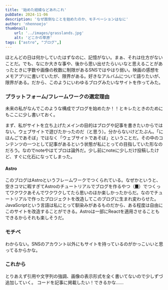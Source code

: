 ```yaml
---
title: '始めた経緯などあれこれ'
pubDate: 2024-11-06
description: 'なぜ面倒なことを始めたのか、モチベーションはなに'
author: 'nhennoejo'
thumbnail:
    url: '../images/grasslands.jpg'
    alt: 'どこかの草原'
tags: ["astro", "ブログ",]
---
```


ほとんどの日は何かしていたはずなのに、記憶がない。まぁ、それは仕方がないことだ。でも、なにか大きな事や、後から思い出せたらいいなと思えることがあったときに字数や画像の枚数に制限があるSNSではやはり弱い。映画の感想をメモアプリに書いていたが、限界がある。好きなアルバムについて語りたいが、限界がある。だから、このようにいわゆるブログみたいなサイトを作ってみた。


### プラットフォーム/フレームワークの選定理由

未来の私がなんでこのような構成でブログを始めたか！！とキレたときのためにもここに少し書いておく。

まず、私がサイトを立ち上げたメインの目的はブログや記事を書きたいからではない。ウェブサイトで遊びたかったのだ（と思う）。分からないけどたぶん。「にほんごであそぼ」ではなく「ウェブサイトであそぼ」ということだ。その中のコンテンツの一つとして記事があるという状態が私にとっての目指していた形なのだろう。なのでnoteやはてブロは論外だ。少し前にnoteに少しだけ投稿したけど、すぐに化石になってしまった。

#### Astro
このブログはAstroというフレームワークでつくられている。なぜかというと、空きコマに暇すぎてAstroのチュートリアルでブログを作るやつ（[■](https://docs.astro.build/ja/tutorial/0-introduction/)）でつくってワクワクあそんでワクワクしてたら思いのほか楽しかったからだ。なのでチュートリアルで作ったプロジェクトを改造してこのブログに生まれ変わらせた。JavaScriptという言語は私にとって馴染みがあるものだから、ある程度は自由にこのサイトを改造することができる。Astroは一部にReactを適用させることもできるからそれも楽しそうだ。

### モチベ

わからない。SNSのアカウント以外にもサイトを持っているのがかっこいいと思ってるからかな。

### これから

とりあえず引用や文字列の強調、画像の表示形式を全く書いてないので少しずづ追加していく。
コードを記事に掲載したい！できるかな……